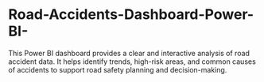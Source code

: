 # Road-Accidents-Dashboard-Power-BI-
This Power BI dashboard provides a clear and interactive analysis of road accident data. It helps identify trends, high-risk areas, and common causes of accidents to support road safety planning and decision-making.
